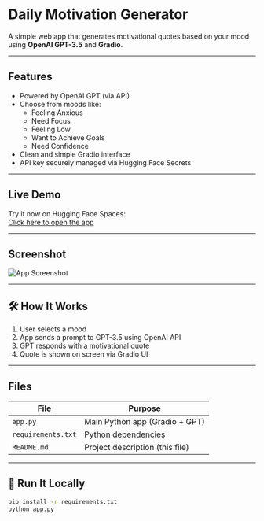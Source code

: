 #  Daily Motivation Generator

A simple web app that generates motivational quotes based on your mood using **OpenAI GPT-3.5** and **Gradio**.

---

## Features

- Powered by OpenAI GPT (via API)
- Choose from moods like:
  - Feeling Anxious
  - Need Focus
  - Feeling Low
  - Want to Achieve Goals
  - Need Confidence
- Clean and simple Gradio interface
- API key securely managed via Hugging Face Secrets

---

## Live Demo

Try it now on Hugging Face Spaces:  
 [Click here to open the app](https://huggingface.co/spaces/Nayanhf/motivation_speech)

---
## Screenshot
![App Screenshot](screenshot.png)

---
## 🛠 How It Works

1. User selects a mood
2. App sends a prompt to GPT-3.5 using OpenAI API
3. GPT responds with a motivational quote
4. Quote is shown on screen via Gradio UI

---

## Files

| File              | Purpose                              |
|-------------------|--------------------------------------|
| `app.py`          | Main Python app (Gradio + GPT)       |
| `requirements.txt`| Python dependencies                  |
| `README.md`       | Project description (this file)      |

---

## 🧪 Run It Locally

```bash
pip install -r requirements.txt
python app.py
